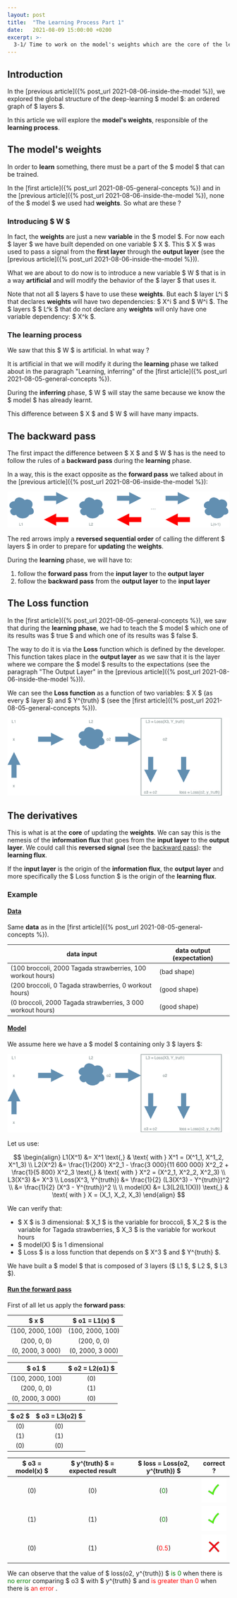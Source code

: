 ```yaml
---
layout: post
title:  "The Learning Process Part 1"
date:   2021-08-09 15:00:00 +0200
excerpt: >-
  3-1/ Time to work on the model's weights which are the core of the learning process.
---
```


## Introduction

In the [previous article]({% post_url 2021-08-06-inside-the-model %}), we explored the 
 global structure of the deep-learning $ model $: an ordered graph of $ layers $.

In this article we will explore the **model's weights**, responsible of the **learning process**. 

## The model's weights

In order to **learn** something, there must be a part of the $ model $ that can be trained. 

In the [first article]({% post_url 2021-08-05-general-concepts %}) and in the 
[previous article]({% post_url 2021-08-06-inside-the-model %}), none of the $ model $ we used had **weights**.
So what are these ?

### Introducing $ W $ 

In fact, the **weights** are just a new **variable** in the $ model $. 
For now each $ layer $ we have built depended on one variable $ X $. 
This $ X $ was used to pass a signal from the **first layer** through the **output layer** 
(see the [previous article]({% post_url 2021-08-06-inside-the-model %})).

What we are about to do now is to introduce a new variable $ W $ that is in a way **artificial** and will 
modify the behavior of the $ layer $ that uses it. 

Note that not all $ layers $ have to use these **weights**. But each $ layer L^i $ that declares 
**weights** will have two dependencies: $ X^i $ and $ W^i $. The $ layers $ $ L^k $ that do not declare 
any **weights** will only have one variable dependency: $ X^k $.

### The learning process 

We saw that this $ W $ is artificial. In what way ?

It is artificial in that we will modify it during 
the **learning** phase we talked about in the paragraph "Learning, inferring" of the 
[first article]({% post_url 2021-08-05-general-concepts %}).

During the **inferring** phase, $ W $ will stay the same because we know the $ model $ has already learnt.

This difference between $ X $ and $ W $ will have many impacts.  

## The backward pass

The first impact the difference between $ X $ and $ W $ has is the need to follow the rules of 
a **backward pass** during the **learning** phase.

In a way, this is the exact opposite as the **forward pass** we talked about in 
the [previous article]({% post_url 2021-08-06-inside-the-model %}):

![Layers](/_assets/images/backward/Layers.png)

The red arrows imply a **reversed sequential order** of calling the different $ layers $ in order to 
prepare for **updating** the **weights**.

During the **learning** phase, we will have to: 

1. follow the **forward pass** from the **input layer** to the **output layer** 
2. follow the **backward pass** from the **output layer** to the **input layer**

## The Loss function

In the [first article]({% post_url 2021-08-05-general-concepts %}), we saw that during the 
**learning phase**, we had to teach the $ model $ which one of its results was $ true $ and 
which one of its results was $ false $. 

The way to do it is via the **Loss** function which is defined by the developer. 
This function takes place in the **output layer** as we saw that it is the layer where we 
compare the $ model $ results to the expectations (see the paragraph "The Output Layer" in the 
[previous article]({% post_url 2021-08-06-inside-the-model %})).

We can see the **Loss function** as a function of two variables: $ X $ (as every $ layer $) and 
$ Y^{truth} $ (see the [first article]({% post_url 2021-08-05-general-concepts %})).

![Layer-1](/_assets/images/backward/Layer-1.png)

## The derivatives

This is what is at the **core** of updating the **weights**. 
We can say this is the nemesis of the **information flux** that goes from the **input layer** to 
the **output layer**. We could call this **reversed signal** 
(see the [backward pass](#the-backward-pass)): the **learning flux**. 

If the **input layer** is the origin of the **information flux**, the **output layer** 
and more specifically the $ Loss function $  is the origin of the **learning flux**. 

### Example

#### <span style="text-decoration:underline"> Data </span>

Same **data** as in the [first article]({% post_url 2021-08-05-general-concepts %}).

| data input | data output (expectation) |
| ---------------- | ----- |
| (100 broccoli, 2000 Tagada strawberries, 100 workout hours) | (bad shape) |
|(200 broccoli,  0 Tagada strawberries, 0 workout hours) | (good shape) |
| (0 broccoli, 2000 Tagada strawberries, 3 000 workout hours) | (good shape) |

#### <span style="text-decoration:underline"> Model </span> 

We assume here we have a $ model $ containing only 3 $ layers $: 

![Layer-1](/_assets/images/backward/Layer-1.png)

Let us use: 

$$
\begin{align}
    L1(X^1)  &= X^1 \text{,} & \text{ with } X^1 = (X^1_1, X^1_2, X^1_3) \\
    L2(X^2)  &= \frac{1}{200} X^2_1 - \frac{3 000}{11 600 000}  X^2_2 + \frac{1}{5 800} X^2_3 
        \text{,} & \text{ with } X^2 = (X^2_1, X^2_2, X^2_3) \\
    L3(X^3)  &= X^3 \\ 
    Loss(X^3, Y^{truth})  &= \frac{1}{2} (L3(X^3) - Y^{truth})^2 \\ 
                          &= \frac{1}{2} (X^3 - Y^{truth})^2 \\ \\
    model(X) &= L3(L2(L1(X))) \text{,} & \text{ with } X = (X_1, X_2, X_3) 
\end{align}
$$

We can verify that:
- $ X $ is 3 dimensional: $ X_1 $ is the variable for broccoli, $ X_2 $ is the variable for Tagada strawberries, 
$ X_3 $ is the variable for workout hours
- $ model(X) $ is 1 dimensional
- $ Loss $ is a loss function that depends on $ X^3 $ and $ Y^{truth} $.

We have built a $ model $ that is composed of 3 layers ($ L1 $, $ L2 $, $ L3 $).

#### <span style="text-decoration:underline"> Run the forward pass </span>

First of all let us apply the **forward pass**:

| $ x $              | $ o1 = L1(x) $   |
| :----------------: | :--------------: |
| (100, 2000, 100)   | (100, 2000, 100) |
| (200,  0, 0)       | (200,  0, 0)     |
| (0, 2000, 3 000)   | (0, 2000, 3 000) |

| $ o1 $             | $ o2 = L2(o1) $ |
| :----------------: | :-------------: |
| (100, 2000, 100)   | (0)             |
| (200,  0, 0)       | (1)             |
| (0, 2000, 3 000)   | (0)             |

| $ o2 $ | $ o3 = L3(o2) $ |
| :----: | :-------------: |
| (0)    | (0)             |
| (1)    | (1)             |
| (0)    | (0)             |

| $ o3 = model(x) $ | $ y^{truth} $ = expected result | $ loss = Loss(o2, y^{truth}) $ | correct ? |
| :----: | :-----: | :-----: | :---: |
| (0) | (0) | (<span style="color:green">0</span>) | ![wrong](/_assets/images/general/right.png) |
| (1) | (1) | (<span style="color:green">0</span>) | ![wrong](/_assets/images/general/right.png) |
| (0) | (1) | (<span style="color:red">0.5</span>) | ![right](/_assets/images/general/wrong.png) |

We can observe that the value of $ loss(o2, y^{truth}) $ <span style="color:green"> is 0 </span> when there is <span style="color:green"> no error </span> comparing $ o3 $ 
with $ y^{truth} $ and <span style="color:red"> is greater than 0 </span> when there is <span style="color:red"> an error </span>.
